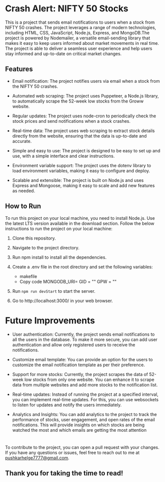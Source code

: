 # Crash Alert: NIFTY 50 Stocks

This is a project that sends email notifications to users when a stock from NIFTY 50 crashes. The project leverages a range of modern technologies, including HTML, CSS, JavaScript, Node.js, Express, and MongoDB.The project is powered by Nodemailer, a versatile email-sending library that makes it easy to keep users informed about market movements in real time. The project is able to deliver a seamless user experience and help users stay informed and up-to-date on critical market changes.

## Features

* Email notification: The project notifies users via email when a stock from the NIFTY 50 crashes.

* Automated web scraping: The project uses Puppeteer, a Node.js library, to automatically scrape the 52-week low stocks from the Groww website.

* Regular updates: The project uses node-cron to periodically check the stock prices and send notifications when a stock crashes.

* Real-time data: The project uses web scraping to extract stock details directly from the website, ensuring that the data is up-to-date and accurate.

* Simple and easy to use: The project is designed to be easy to set up and use, with a simple interface and clear instructions.

* Environment variable support: The project uses the dotenv library to load environment variables, making it easy to configure and deploy.

* Scalable and extensible: The project is built on Node.js and uses Express and Mongoose, making it easy to scale and add new features as needed.

## How to Run
To run this project on your local machine, you need to install Node.js. Use the latest LTS version available in the download section.
Follow the below instructions to run the project on your local machine:

1. Clone this repository. 
2. Navigate to the project directory.
3. Run npm install to install all the dependencies.

4. Create a .env file in the root directory and set the following variables:
    * makefile
    * Copy code
        MONGODB_URI=<your-mongodb-uri>
        GID = "<your-email>"
        GPW = "<your-email-password-generated-after-2-steps-verification>"

5. Run `npm run devStart` to start the server.

6. Go to http://localhost:3000/ in your web browser.

# Future Improvements

* User authentication: Currently, the project sends email notifications to all the users in the database. To make it more secure, you can add user authentication and allow only registered users to receive the notifications.

* Customize email template: You can provide an option for the users to customize the email notification template as per their preference.

* Support for more stocks: Currently, the project scrapes the data of 52-week low stocks from only one website. You can enhance it to scrape data from multiple websites and add more stocks to the notification list.

* Real-time updates: Instead of running the project at a specified interval, you can implement real-time updates. For this, you can use websockets to listen for updates and notify the users immediately.

* Analytics and Insights: You can add analytics to the project to track the performance of stocks, user engagement, and open rates of the email notifications. This will provide insights on which stocks are being watched the most and which emails are getting the most attention

# 

To contribute to the project, you can open a pull request with your changes.
If you have any questions or issues, feel free to reach out to me at pushkarhelge7777@gmail.com. 

## Thank you for taking the time to read!